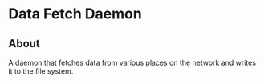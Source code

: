 # Data Fetch Daemon

## About

A daemon that fetches data from various places on the network and writes it to the file system.
